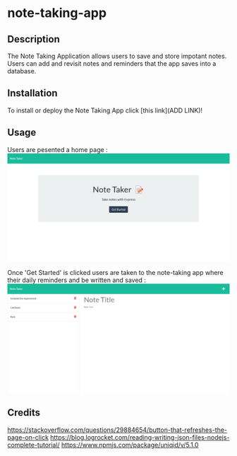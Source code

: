 # note-taking-app

## Description

The Note Taking Application allows users to save and store impotant notes. Users can add and revisit notes and reminders that the app saves into a database. 

## Installation

To install or deploy the Note Taking App click [this link](ADD LINK)!

## Usage

Users are pesented a home page : 
![homepage image](./public/assets/images/homepage-screenshot.png)

Once 'Get Started' is clicked users are taken to the note-taking app where their daily reminders and be written and saved :
![note-taking webpage](./public/assets/images/note-taking-app-screenshot.png)



## Credits
https://stackoverflow.com/questions/29884654/button-that-refreshes-the-page-on-click
https://blog.logrocket.com/reading-writing-json-files-nodejs-complete-tutorial/
https://www.npmjs.com/package/uniqid/v/5.1.0


